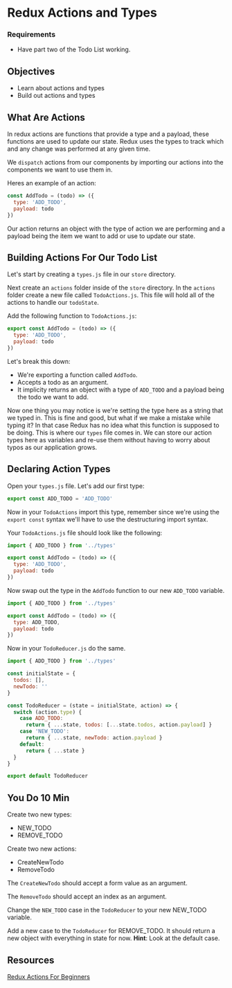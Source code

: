 # Redux Actions and Types

### Requirements

- Have part two of the Todo List working.

## Objectives

- Learn about actions and types
- Build out actions and types

## What Are Actions

In redux actions are functions that provide a type and a payload, these functions are used to update our state. Redux uses the types to track which and any change was performed at any given time.

We `dispatch` actions from our components by importing our actions into the components we want to use them in.

Heres an example of an action:

```js
const AddTodo = (todo) => ({
  type: 'ADD_TODO',
  payload: todo
})
```

Our action returns an object with the type of action we are performing and a payload being the item we want to add or use to update our state.

## Building Actions For Our Todo List

Let's start by creating a `types.js` file in our `store` directory.

Next create an `actions` folder inside of the `store` directory.
In the `actions` folder create a new file called `TodoActions.js`.
This file will hold all of the actions to handle our `todoState`.

Add the following function to `TodoActions.js`:

```js
export const AddTodo = (todo) => ({
  type: 'ADD_TODO',
  payload: todo
})
```

Let's break this down:

- We're exporting a function called `AddTodo`.
- Accepts a todo as an argument.
- It implicity returns an object with a type of `ADD_TODO` and a payload being the todo we want to add.

Now one thing you may notice is we're setting the type here as a string that we typed in. This is fine and good, but what if we make a mistake while typing it? In that case Redux has no idea what this function is supposed to be doing. This is where our `types` file comes in. We can store our action types here as variables and re-use them without having to worry about typos as our application grows.

## Declaring Action Types

Open your `types.js` file. Let's add our first type:

```js
export const ADD_TODO = 'ADD_TODO'
```

Now in your `TodoActions` import this type, remember since we're using the `export const` syntax we'll have to use the destructuring import syntax.

Your `TodoActions.js` file should look like the following:

```js
import { ADD_TODO } from '../types'

export const AddTodo = (todo) => ({
  type: 'ADD_TODO',
  payload: todo
})
```

Now swap out the type in the `AddTodo` function to our new `ADD_TODO` variable.

```js
import { ADD_TODO } from '../types'

export const AddTodo = (todo) => ({
  type: ADD_TODO,
  payload: todo
})
```

Now in your `TodoReducer.js` do the same.

```js
import { ADD_TODO } from '../types'

const initialState = {
  todos: [],
  newTodo: ''
}

const TodoReducer = (state = initialState, action) => {
  switch (action.type) {
    case ADD_TODO:
      return { ...state, todos: [...state.todos, action.payload] }
    case 'NEW_TODO':
      return { ...state, newTodo: action.payload }
    default:
      return { ...state }
  }
}

export default TodoReducer
```

## You Do 10 Min

Create two new types:

- NEW_TODO
- REMOVE_TODO

Create two new actions:

- CreateNewTodo
- RemoveTodo

The `CreateNewTodo` should accept a form value as an argument.

The `RemoveTodo` should accept an index as an argument.

Change the `NEW_TODO` case in the `TodoReducer` to your new NEW_TODO variable.

Add a new case to the `TodoReducer` for REMOVE_TODO. It should return a new object with everything in state for now. **Hint**: Look at the default case.

## Resources

[Redux Actions For Beginners](https://www.tutorialspoint.com/redux/redux_actions.htm)

